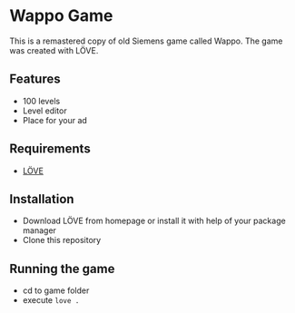 # Wappo Game
This is a remastered copy of old Siemens game called Wappo. The game was created with LÖVE.

## Features
* 100 levels
* Level editor
* Place for your ad

## Requirements
* [LÖVE](https://love2d.org/)

## Installation
* Download LÖVE from homepage or install it with help of your package manager
* Clone this repository

## Running the game
* cd to game folder
* execute `love .`
